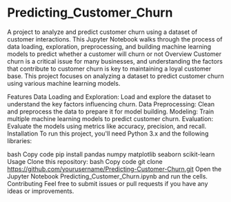 # Predicting_Customer_Churn
A project to analyze and predict customer churn using a dataset of customer interactions. This Jupyter Notebook walks through the process of data loading, exploration, preprocessing, and building machine learning models to predict whether a customer will churn or not
Overview
Customer churn is a critical issue for many businesses, and understanding the factors that contribute to customer churn is key to maintaining a loyal customer base. This project focuses on analyzing a dataset to predict customer churn using various machine learning models.

Features
Data Loading and Exploration: Load and explore the dataset to understand the key factors influencing churn.
Data Preprocessing: Clean and preprocess the data to prepare it for model building.
Modeling: Train multiple machine learning models to predict customer churn.
Evaluation: Evaluate the models using metrics like accuracy, precision, and recall.
Installation
To run this project, you'll need Python 3.x and the following libraries:

bash
Copy code
pip install pandas numpy matplotlib seaborn scikit-learn
Usage
Clone this repository:
bash
Copy code
git clone https://github.com/yourusername/Predicting-Customer-Churn.git
Open the Jupyter Notebook Predicting_Customer_Churn.ipynb and run the cells.
Contributing
Feel free to submit issues or pull requests if you have any ideas or improvements.
